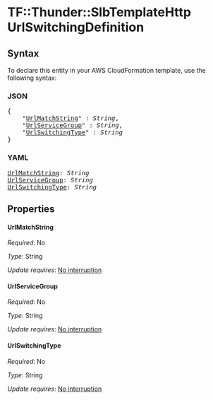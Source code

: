 # TF::Thunder::SlbTemplateHttp UrlSwitchingDefinition

## Syntax

To declare this entity in your AWS CloudFormation template, use the following syntax:

### JSON

<pre>
{
    "<a href="#urlmatchstring" title="UrlMatchString">UrlMatchString</a>" : <i>String</i>,
    "<a href="#urlservicegroup" title="UrlServiceGroup">UrlServiceGroup</a>" : <i>String</i>,
    "<a href="#urlswitchingtype" title="UrlSwitchingType">UrlSwitchingType</a>" : <i>String</i>
}
</pre>

### YAML

<pre>
<a href="#urlmatchstring" title="UrlMatchString">UrlMatchString</a>: <i>String</i>
<a href="#urlservicegroup" title="UrlServiceGroup">UrlServiceGroup</a>: <i>String</i>
<a href="#urlswitchingtype" title="UrlSwitchingType">UrlSwitchingType</a>: <i>String</i>
</pre>

## Properties

#### UrlMatchString

_Required_: No

_Type_: String

_Update requires_: [No interruption](https://docs.aws.amazon.com/AWSCloudFormation/latest/UserGuide/using-cfn-updating-stacks-update-behaviors.html#update-no-interrupt)

#### UrlServiceGroup

_Required_: No

_Type_: String

_Update requires_: [No interruption](https://docs.aws.amazon.com/AWSCloudFormation/latest/UserGuide/using-cfn-updating-stacks-update-behaviors.html#update-no-interrupt)

#### UrlSwitchingType

_Required_: No

_Type_: String

_Update requires_: [No interruption](https://docs.aws.amazon.com/AWSCloudFormation/latest/UserGuide/using-cfn-updating-stacks-update-behaviors.html#update-no-interrupt)

